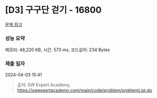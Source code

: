 # [D3] 구구단 걷기 - 16800 

[문제 링크](https://swexpertacademy.com/main/code/problem/problemDetail.do?contestProbId=AYaf9W8afyMDFAQ9) 

### 성능 요약

메모리: 48,220 KB, 시간: 573 ms, 코드길이: 234 Bytes

### 제출 일자

2024-04-03 15:41



> 출처: SW Expert Academy, https://swexpertacademy.com/main/code/problem/problemList.do